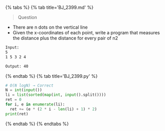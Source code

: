 {% tabs %}
{% tab title='BJ_2399.md' %}

> Question

* There are n dots on the vertical line
* Given the x-coordinates of each point, write a program that measures the distance plus the distance for every pair of n2

```txt
Input:
5
1 5 3 2 4

Output: 40
```

{% endtab %}
{% tab title='BJ_2399.py' %}

```py
# O(N logN) → Correct
N = int(input())
li = list(sorted(map(int, input().split())))
ret = 0
for i, e in enumerate(li):
  ret += (e * (2 * i - len(li) + 1) * 2)
print(ret)
```

{% endtab %}
{% endtabs %}
